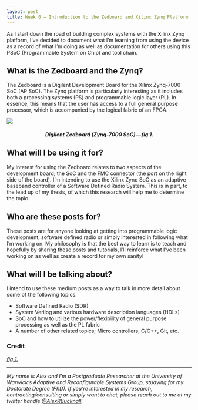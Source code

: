 ```yaml
---
layout: post
title: Week 0 — Introduction to the Zedboard and Xilinx Zynq Platform
---
```


As I start down the road of building complex systems with the Xilinx Zynq platform, I’ve decided to document what I’m learning from using the device as a record of what I’m doing as well as documentation for others using this PSoC (Programmable System on Chip) and tool chain.

## What is the Zedboard and the Zynq?

The Zedboard is a Digilent Development Board for the Xilinx Zynq-7000 SoC (AP SoC). The Zynq platform is particularly interesting as it includes both a processing systems (PS) and programmable logic layer (PL). In essence, this means that the user has access to a full general purpose processor, which is accompanied by the logical fabric of an FPGA.


<img align="center" src="http://zedboard.org/sites/default/files/product_spec_images/ZedBoard_RevA_sideA_0_0%20%281%29_0.jpg">
<h5 align="center">Digilent Zedboard (Zynq-7000 SoC) — fig 1.</h5>

## What will I be using it for?

My interest for using the Zedboard relates to two aspects of the development board; the SoC and the FMC connector (the port on the right side of the board). I’m intending to use the Xilinx Zynq SoC as an adaptive baseband controller of a Software Defined Radio System. This is in part, to the lead up of my thesis, of which this research will help me to determine the topic.

## Who are these posts for?

These posts are for anyone looking at getting into programmable logic development, software defined radio or simply interested in following what I’m working on. My philosophy is that the best way to learn is to teach and hopefully by sharing these posts and tutorials, I’ll reinforce what I’ve been working on as well as create a record for my own sanity!

## What will I be talking about?

I intend to use these medium posts as a way to talk in more detail about some of the following topics.
- Software Defined Radio (SDR)
- System Verilog and various hardware description languages (HDLs)
- SoC and how to utilize the power/flexibility of general purpose processing as well as the PL fabric
- A number of other related topics; Micro controllers, C/C++, Git, etc.

### Credit
*[fig 1.](http://zedboard.org/sites/default/files/product_spec_images/ZedBoard_RevA_sideA_0_0%20%281%29_0.jpg)*


---

*My name is Alex and I’m a Postgraduate Researcher at the University of Warwick’s Adaptive and Reconfigurable Systems Group, studying for my Doctorate Degree (PhD). If you’re interested in my research, contracting/consulting or simply want to chat, please reach out to me at my twitter handle [@AlexRBucknall](https://twitter.com/AlexRBucknall).*
